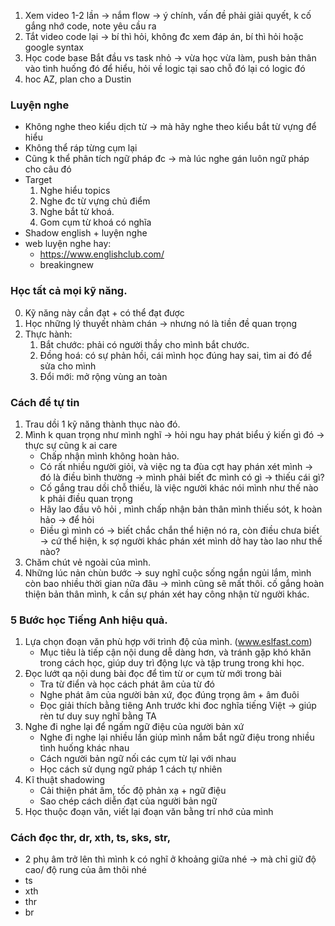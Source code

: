 1. Xem video 1-2 lần -> nắm flow -> ý chính, vấn đề phải giải quyết, k cố gắng nhớ code, note yêu cầu ra
2. Tắt video code lại -> bí thì hỏi, không đc xem đáp án, bí thì hỏi hoặc google syntax
3. Học code base Bắt đầu vs task nhỏ -> vừa học vừa làm, push bản thân vào tình huống đó để hiểu, hỏi về logic tại sao chỗ đó lại có logic đó
4. hoc AZ, plan cho a Dustin

### Luyện nghe
- Không nghe theo kiểu dịch từ -> mà hãy nghe theo kiểu bắt từ vựng để hiểu
- Không thể ráp từng cụm lại
- Cũng k thể phân tích ngữ pháp đc -> mà lúc nghe gán luôn ngữ pháp cho câu đó
- Target
    1. Nghe hiểu topics
    2. Nghe đc từ vựng chủ điểm
    3. Nghe bắt từ khoá.
    4. Gom cụm từ khoá có nghĩa
- Shadow english + luyện nghe
- web luyện nghe hay:
    - https://www.englishclub.com/
    - breakingnew

### Học tất cả mọi kỹ năng.
0. Kỹ năng này cần đạt + có thể đạt được
1. Học những lý thuyết nhàm chán -> nhưng nó là tiền đề quan trọng
2. Thực hành: 
    1. Bắt chước: phải có người thầy cho mình bắt chước.
    2. Đồng hoá: có sự phản hồi, cái mình học đúng hay sai, tìm ai đó để sửa cho mình
    3. Đổi mới: mở rộng vùng an toàn

### Cách để tự tin
1. Trau dồi 1 kỹ năng thành thục nào đó.
2. Mình k quan trọng như mình nghĩ -> hỏi ngu hay phát biểu ý kiến gì đó -> thực sự cũng k ai care
     - Chấp nhận mình không hoàn hảo.
     - Có rất nhiều người giỏi, và việc ng ta đùa cợt hay phán xét mình -> đó là điều bình thường -> mình phải biết đc mình có gì -> thiếu cái gì?
     - Cố gắng trau dồi chỗ thiếu, là việc người khác nói mình như thế nào k phải điều quan trọng
     - Hãy lao đầu vô hỏi , mình chấp nhận bản thân mình thiếu sót, k hoàn hảo -> để hỏi 
     - Điều gì mình có -> biết chắc chắn thể hiện nó ra, còn điều chưa biết -> cứ thể hiện, k sợ người khác phán xét mình dở hay tào lao như thế nào?
3. Chăm chút vẻ ngoài của mình.
4. Những lúc nản chùn bước -> suy nghĩ cuộc sống ngắn ngủi lắm, mình còn bao nhiều thời gian nữa đâu -> mình cũng sẽ mất thôi. cố gắng hoàn thiện bản thân mình, k cần sự phán xét hay công nhận từ người khác.

### 5 Bước học Tiếng Anh hiệu quả.
1. Lựa chọn đoạn văn phù hợp với trình độ của mình. (www.eslfast.com)
    - Mục tiêu là tiếp cận nội dung dễ dàng hơn, và tránh gặp khó khăn trong cách học, giúp duy trì động lực và tập trung trong khi học.
2. Đọc lướt qa nội dung bài đọc để tìm từ or cụm từ mới trong bài
    - Tra từ điển và học cách phát âm của từ đó 
    - Nghe phát âm của người bản xứ, đọc đúng trọng âm + âm đuôi
    - Đọc giải thích bằng tiêng Anh trước khi đoc nghĩa tiếng Việt -> giúp rèn tư duy suy nghĩ bằng TA
3. Nghe đi nghe lại để ngấm ngữ điệu của người bản xứ
    - Nghe đi nghe lại nhiều lần giúp mình nắm bắt ngữ điệu trong nhiều tình huống khác nhau
    - Cách người bản ngữ nối các cụm từ lại với nhau
    - Học cách sử dụng ngữ pháp 1 cách tự nhiên
4. Kĩ thuật shadowing 
    - Cải thiện phát âm, tốc độ phản xạ + ngữ điệu
    - Sao chép cách diễn đạt của người bản ngữ
5. Học thuộc đoạn văn, viết lại đoạn văn bằng trí nhớ của mình

### Cách đọc thr, dr, xth, ts, sks, str,
- 2 phụ âm trở lên thì mình k có nghĩ ở khoảng giữa nhé -> mà chỉ giữ độ cao/ độ rung của âm thôi nhé
- ts
- xth
- thr
- br